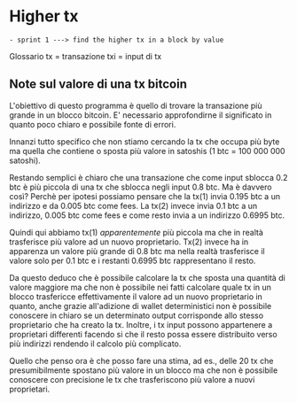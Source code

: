 # Higher tx

    - sprint 1 ---> find the higher tx in a block by value
Glossario
tx = transazione
txi = input di tx

## Note sul valore di una tx bitcoin
L'obiettivo di questo programma è quello di trovare la transazione più grande in un blocco bitcoin. E' necessario approfondirne il significato in quanto poco chiaro e possibile fonte di errori.

Innanzi tutto specifico che non stiamo cercando la tx che occupa più byte ma quella che contiene o sposta più valore in satoshis (1 btc = 100 000 000 satoshi).

Restando semplici è chiaro che una transazione che come input sblocca 0.2 btc è più piccola di una tx che sblocca negli input 0.8 btc. Ma è davvero così? Perchè per ipotesi possiamo pensare che la tx(1) invia 0.195 btc a un indirizzo e da 0.005 btc come fees.
La tx(2) invece invia 0.1 btc a un indirizzo, 0.005 btc come fees e come resto invia a un indirizzo 0.6995 btc.

Quindi qui abbiamo tx(1) *apparentemente* più piccola ma che in realtà trasferisce più valore ad un nuovo proprietario.
Tx(2) invece ha in apparenza un valore più grande di 0.8 btc ma nella realtà trasferisce il valore solo per 0.1 btc e i restanti 0.6995 btc rappresentano il resto.

Da questo deduco che è possibile calcolare la tx che sposta una quantità di valore maggiore ma che non è possibile nei fatti calcolare quale tx in un blocco trasfericce effettivamente il valore ad un nuovo proprietario in quanto, anche grazie all'adizione di wallet deterministici non è possibile conoscere in chiaro se un determinato output corrisponde allo stesso proprietario che ha creato la tx. Inoltre, i tx input possono appartenere a proprietari differenti facendo si che il resto possa essere distribuito verso più indirizzi rendendo il calcolo più complicato. 

Quello che penso ora è che posso fare una stima, ad es., delle 20 tx che presumibilmente spostano più valore in un blocco ma che non è possibile conoscere con precisione le tx che trasferiscono più valore a nuovi proprietari.
